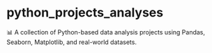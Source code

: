 # python_projects_analyses
📊 A collection of Python-based data analysis projects using Pandas, Seaborn, Matplotlib, and real-world datasets.
